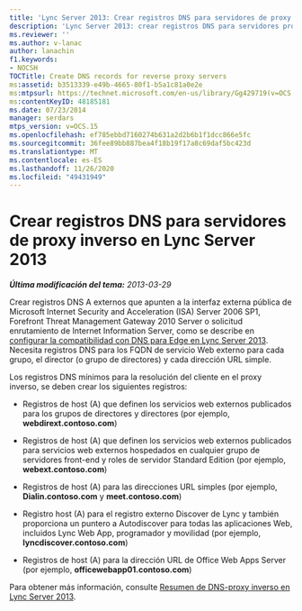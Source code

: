 ```yaml
---
title: 'Lync Server 2013: Crear registros DNS para servidores de proxy inverso'
description: 'Lync Server 2013: crear registros DNS para servidores proxy inversos.'
ms.reviewer: ''
ms.author: v-lanac
author: lanachin
f1.keywords:
- NOCSH
TOCTitle: Create DNS records for reverse proxy servers
ms:assetid: b3513339-e49b-4665-80f1-b5a1c81a0e2e
ms:mtpsurl: https://technet.microsoft.com/en-us/library/Gg429719(v=OCS.15)
ms:contentKeyID: 48185181
ms.date: 07/23/2014
manager: serdars
mtps_version: v=OCS.15
ms.openlocfilehash: ef785ebbd7160274b631a2d2b6b1f1dcc866e5fc
ms.sourcegitcommit: 36fee89bb887bea4f18b19f17a8c69daf5bc423d
ms.translationtype: MT
ms.contentlocale: es-ES
ms.lasthandoff: 11/26/2020
ms.locfileid: "49431949"
---
```

# <a name="create-dns-records-for-reverse-proxy-servers-in-lync-server-2013"></a>Crear registros DNS para servidores de proxy inverso en Lync Server 2013

<div data-xmlns="http://www.w3.org/1999/xhtml">

<div class="topic" data-xmlns="http://www.w3.org/1999/xhtml" data-msxsl="urn:schemas-microsoft-com:xslt" data-cs="https://msdn.microsoft.com/">

<div data-asp="https://msdn2.microsoft.com/asp">



</div>

<div id="mainSection">

<div id="mainBody">

<span> </span>

_**Última modificación del tema:** 2013-03-29_

Crear registros DNS A externos que apunten a la interfaz externa pública de Microsoft Internet Security and Acceleration (ISA) Server 2006 SP1, Forefront Threat Management Gateway 2010 Server o solicitud enrutamiento de Internet Information Server, como se describe en [configurar la compatibilidad con DNS para Edge en Lync Server 2013](lync-server-2013-configure-dns-for-edge-support.md). Necesita registros DNS para los FQDN de servicio Web externo para cada grupo, el director (o grupo de directores) y cada dirección URL simple.

Los registros DNS mínimos para la resolución del cliente en el proxy inverso, se deben crear los siguientes registros:

  - Registros de host (A) que definen los servicios web externos publicados para los grupos de directores y directores (por ejemplo, **webdirext.contoso.com**)

  - Registros de host (A) que definen los servicios web externos publicados para servicios web externos hospedados en cualquier grupo de servidores front-end y roles de servidor Standard Edition (por ejemplo, **webext.contoso.com**)

  - Registros de host (A) para las direcciones URL simples (por ejemplo, **Dialin.contoso.com** y **meet.contoso.com**)

  - Registro host (A) para el registro externo Discover de Lync y también proporciona un puntero a Autodiscover para todas las aplicaciones Web, incluidos Lync Web App, programador y movilidad (por ejemplo, **lyncdiscover.contoso.com**)

  - Registros de host (A) para la dirección URL de Office Web Apps Server (por ejemplo, **officewebapp01.contoso.com**)

Para obtener más información, consulte [Resumen de DNS-proxy inverso en Lync Server 2013](lync-server-2013-dns-summary-reverse-proxy.md).

</div>

<span> </span>

</div>

</div>

</div>

